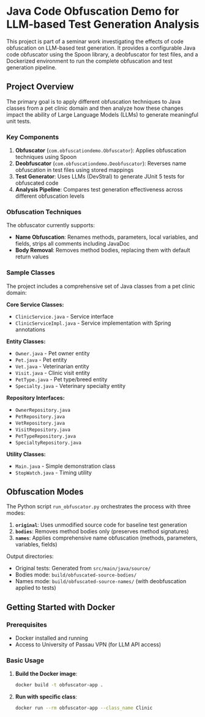 # Java Code Obfuscation Demo for LLM-based Test Generation Analysis

This project is part of a seminar work investigating the effects of code obfuscation on LLM-based test generation. It provides a configurable Java code obfuscator using the Spoon library, a deobfuscator for test files, and a Dockerized environment to run the complete obfuscation and test generation pipeline.

## Project Overview

The primary goal is to apply different obfuscation techniques to Java classes from a pet clinic domain and then analyze how these changes impact the ability of Large Language Models (LLMs) to generate meaningful unit tests.

### Key Components

1. **Obfuscator** (`com.obfuscationdemo.Obfuscator`): Applies obfuscation techniques using Spoon
2. **Deobfuscator** (`com.obfuscationdemo.Deobfuscator`): Reverses name obfuscation in test files using stored mappings
3. **Test Generator**: Uses LLMs (DevStral) to generate JUnit 5 tests for obfuscated code
4. **Analysis Pipeline**: Compares test generation effectiveness across different obfuscation levels

### Obfuscation Techniques

The obfuscator currently supports:
- **Name Obfuscation**: Renames methods, parameters, local variables, and fields, strips all comments including JavaDoc
- **Body Removal**: Removes method bodies, replacing them with default return values

### Sample Classes

The project includes a comprehensive set of Java classes from a pet clinic domain:

**Core Service Classes:**
- `ClinicService.java` - Service interface
- `ClinicServiceImpl.java` - Service implementation with Spring annotations

**Entity Classes:**
- `Owner.java` - Pet owner entity
- `Pet.java` - Pet entity  
- `Vet.java` - Veterinarian entity
- `Visit.java` - Clinic visit entity
- `PetType.java` - Pet type/breed entity
- `Specialty.java` - Veterinary specialty entity

**Repository Interfaces:**
- `OwnerRepository.java`
- `PetRepository.java`
- `VetRepository.java`
- `VisitRepository.java`
- `PetTypeRepository.java`
- `SpecialtyRepository.java`

**Utility Classes:**
- `Main.java` - Simple demonstration class
- `StopWatch.java` - Timing utility

## Obfuscation Modes

The Python script `run_obfuscator.py` orchestrates the process with three modes:

1. **`original`**: Uses unmodified source code for baseline test generation
2. **`bodies`**: Removes method bodies only (preserves method signatures)
3. **`names`**: Applies comprehensive name obfuscation (methods, parameters, variables, fields)

Output directories:
- Original tests: Generated from `src/main/java/source/`
- Bodies mode: `build/obfuscated-source-bodies/`
- Names mode: `build/obfuscated-source-names/` (with deobfuscation applied to tests)

## Getting Started with Docker

### Prerequisites
- Docker installed and running
- Access to University of Passau VPN (for LLM API access)

### Basic Usage

1. **Build the Docker image**:
   ```bash
   docker build -t obfuscator-app .
   ```

2. **Run with specific class**:
   ```bash
   docker run --rm obfuscator-app --class_name Clinic
